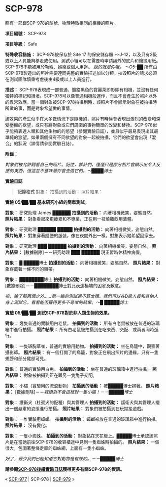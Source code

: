# SCP-978
                        




照有一部跟SCP-978的型號、物理特徵相同的相機的照片。



**項目編號：** SCP-978

**項目等級：** Safe

**特殊收容措施：** SCP-978被保存於 Site 17 的保安儲存櫃 H-J-12，以及只有2級或以上人員能夠移走或使用。測試小組可以在需要時申請額外的底片和繪畫用紙。SCP-978不能被用於勒索、娛樂或個人用途。
*說的就是你哦。 ～O5-██* 
所有由SCP-978製造出的照片需要連同完整的實驗描述加以分類。摧毀照片的請求必須在測試團隊慎重考慮後由4級或以上人員進行。

**描述：** SCP-978表現成一部普通、鍍鉻黑色的寶麗萊即影即有相機，並沒有任何獨特的標記和損壞。SCP-978可以像普通相機般運作，而且不會產生於照片以外的異常效應。當一個對象被SCP-978拍攝到時，該照片不會顯示對象在被拍攝時所做的事，而是對象希望做的事情。

該效果的產生似乎在大多數情況下是隨機的，照片有時候會表現出激烈的改變和深受壓抑的欲望，或只有將對象或它們周圍的事物簡單的改變和替換。SCP-978似乎能夠表達人類和其他生物的的慾望（參閱實驗日誌），並且似乎最易表現出其最單純的慾望。如果兩個擁有不同欲望的對象一起被拍攝，它們的欲望會出現「混合」的狀況（詳情請參閱實驗日誌）。

**附錄：** 

*對象們被允許觀看自己的照片。記住，夥計們，僅僅只是部分相片會顯示出令人反感的東西，但這並不意味著你會去做它們。～████博士* 

**實驗日誌** 


> **記錄格式** 
對象：
拍攝到的活動：
照片結果：
> 

**實驗 05/██/██** 
**基本研究小組的簡單測試。** 

**對象：** 研究助理 James ██████
**拍攝到的活動：** 向著相機微笑，姿態自然。
**照片結果：** 對象看起來更疲累和不專業，正在用一枝燒瓶飲用液體。

**對象：** 研究助理 ██████ █████
**拍攝到的活動：** 向著相機微笑，姿態自然。
**照片結果：** 對象穿著隨便的服裝，像在夜間外出一樣。對象表示她希望回家去。

**對象：** 研究助理 ███ ██████
**拍攝到的活動：** 向著相機微笑，姿態自然。
**照片結果：** [數據刪除]－－研究助理 ███ ██████ 現正暫時休精神病假。

**對象：** █ █████博士
**拍攝到的活動：** 向著相機微笑，姿態自然。
**照片結果：** 對象穿戴著一條不同的領帶。

**對象：** ████████博士
**拍攝到的活動：** 向著相機微笑，姿態自然。
**照片結果：** [數據刪除]－－████████博士對此表達極端的困窘及歉意。

*嘛，除了那兩個之外……第一輪的測試還不算太糟。我們可以在D級人員和其他人身上測試它，看看能否獲得更多不尋常的結果。～█ █████博士* 

**實驗 05/██/██** 
**測試SCP-978對於非人類生物的效果。** 

**對象：** 幾隻普通的實驗用白老鼠。
**拍攝到的活動：** 所有白老鼠被放在普通的玻璃箱中進行拍攝。
**照片結果：** 所有白老鼠被拍攝到在吃東西、交配、或兩者同時進行。

**對象：** 一隻斑胸草雀，普通的實驗用動物。
**拍攝到的活動：** 坐在鳥籠中，觀察著攝影師。
**照片結果：** 有一個打開了的鳥籠，對象正在飛出照片的邊緣，只有一隻翅膀和部分尾部可見。

**對象：** 普通的實驗用白兔。
**拍攝到的活動：** 坐在普通的玻璃箱中進行拍攝。
**照片結果：** 對象被拍攝到正在跟另一隻兔子交配。

**對象：** 小貓（實驗用的流浪動物）
**拍攝到的活動：** 被█████博士抱著。
**照片結果：** [數據刪除]－－*我絕對不會這樣對一隻小貓！－－█████博士* 

**對象：** 護衛犬（杜賓犬的配種）與其管理人
**拍攝到的活動：** 護衛犬與其管理人擺出一個嚴肅的姿態進行拍攝。
**照片結果：** 對象們被拍攝到在玩拋接遊戲。

**對象：** 一堆實驗用蟑螂。
**拍攝到的活動：** 蟑螂被放在普通的玻璃箱中進行拍攝。
**照片結果：** 沒有變化。

**對象：** 一隻小蜘蛛。
**拍攝到的活動：** 對象黏在天花板上。█████博士承認該照片是在當她前往SCP-978的收容櫃途中見到一隻蜘蛛時拍攝的。
**照片結果：** 一個很大，包圍著整條走廊的蜘蛛網，上面有一隻小蜘蛛。

*好了，最少我們已經知道它對動物是有效的。－－█████博士* 

**請參閱[SCP-978後續實驗日誌](http://scp-wiki-cn.wikidot.com/scp-978-extended-test-logs)獲得更多有關SCP-978的資訊。** 



« [SCP-977](/scp-977) | SCP-978 | [SCP-979](/scp-979) »





                    